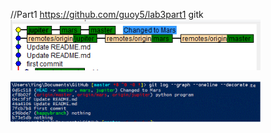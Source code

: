 //Part1
https://github.com/guoy5/lab3part1
 gitk
<img src="https://github.com/guoy5/open-source-lab/blob/master/image/e8019dc4-d3ee-11e5-94b8-c7db35b12abc.PNG" width="400px" />

<img src="https://github.com/guoy5/open-source-lab/blob/master/image/new.GIF" width="400px" />

